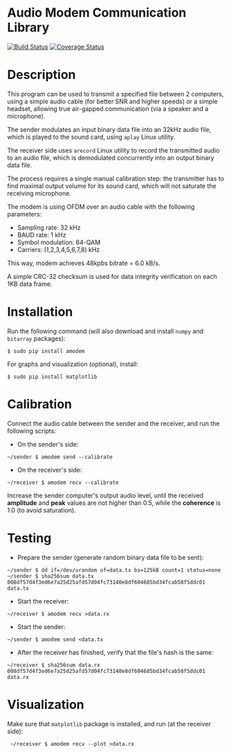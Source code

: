 # Audio Modem Communication Library

[![Build Status](https://travis-ci.org/romanz/amodem.svg?branch=master)](https://travis-ci.org/romanz/amodem)
[![Coverage Status](https://coveralls.io/repos/romanz/amodem/badge.png?branch=master)](https://coveralls.io/r/romanz/amodem?branch=master)

# Description

This program can be used to transmit a specified file between 2 computers, using
a simple audio cable (for better SNR and higher speeds) or a simple headset,
allowing true air-gapped communication (via a speaker and a microphone).

The sender modulates an input binary data file into an 32kHz audio file, 
which is played to the sound card, using `aplay` Linux utility.

The receiver side uses `arecord` Linux utility to record the transmitted audio
to an audio file, which is demodulated concurrently into an output binary data file.

The process requires a single manual calibration step: the transmitter has to
find maximal output volume for its sound card, which will not saturate the
receiving microphone.

The modem is using OFDM over an audio cable with the following parameters:

- Sampling rate: 32 kHz
- BAUD rate: 1 kHz
- Symbol modulation: 64-QAM
- Carriers: (1,2,3,4,5,6,7,8) kHz

This way, modem achieves 48kpbs bitrate = 6.0 kB/s.

A simple CRC-32 checksum is used for data integrity verification on each 1KB data frame.


# Installation

Run the following command (will also download and install `numpy` and `bitarray` packages):

	$ sudo pip install amodem

For graphs and visualization (optional), install:

	$ sudo pip install matplotlib

# Calibration

Connect the audio cable between the sender and the receiver, and run the
following scripts:

- On the sender's side:
```
~/sender $ amodem send --calibrate
```

- On the receiver's side:
```
~/receiver $ amodem recv --calibrate
```

Increase the sender computer's output audio level, until the
received **amplitude** and **peak** values are not higher than 0.5, 
while the **coherence** is 1.0 (to avoid saturation).

# Testing

- Prepare the sender (generate random binary data file to be sent):

```
~/sender $ dd if=/dev/urandom of=data.tx bs=125kB count=1 status=none
~/sender $ sha256sum data.tx
008df57d4f3ed6e7a25d25afd57d04fc73140e8df604685bd34fcab58f5ddc01  data.tx
```

- Start the receiver:
```
~/receiver $ amodem recv >data.rx
```

- Start the sender:
```
~/sender $ amodem send <data.tx
```

- After the receiver has finished, verify that the file's hash is the same:
```
~/receiver $ sha256sum data.rx
008df57d4f3ed6e7a25d25afd57d04fc73140e8df604685bd34fcab58f5ddc01  data.rx
```

# Visualization
Make sure that `matplotlib` package is installed, and run (at the receiver side):

```
 ~/receiver $ amodem recv --plot >data.rx
```
